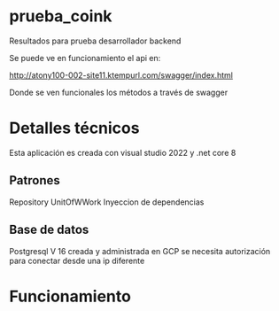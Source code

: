 # prueba_coink
Resultados para prueba desarrollador backend

Se puede ve en funcionamiento el api en:

http://atony100-002-site11.ktempurl.com/swagger/index.html

Donde se ven funcionales los métodos a través de swagger

# Detalles técnicos

Esta aplicación es creada con visual studio 2022 y .net core 8

## Patrones

Repository
UnitOfWWork
Inyeccion de dependencias

## Base de datos

Postgresql V 16
creada y administrada en GCP
se necesita autorización para conectar desde una ip diferente

# Funcionamiento


